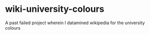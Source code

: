# wiki-university-colours
A past failed project wherein I datamined wikipedia for the university colours
